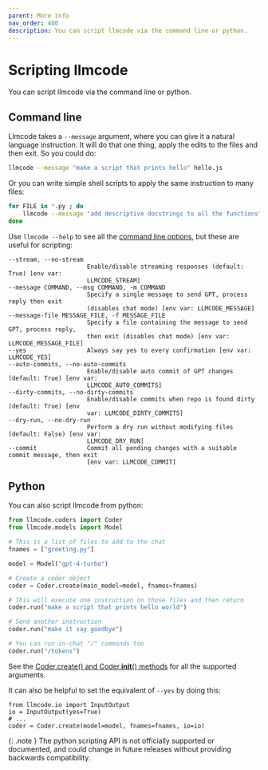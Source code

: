 ```yaml
---
parent: More info
nav_order: 400
description: You can script llmcode via the command line or python.
---
```


# Scripting llmcode

You can script llmcode via the command line or python.

## Command line

Llmcode takes a `--message` argument, where you can give it a natural language instruction.
It will do that one thing, apply the edits to the files and then exit.
So you could do:

```bash
llmcode --message "make a script that prints hello" hello.js
```

Or you can write simple shell scripts to apply the same instruction to many files:

```bash
for FILE in *.py ; do
    llmcode --message "add descriptive docstrings to all the functions" $FILE
done
```

Use `llmcode --help` to see all the 
[command line options](/docs/config/options.html),
but these are useful for scripting:

```
--stream, --no-stream
                      Enable/disable streaming responses (default: True) [env var:
                      LLMCODE_STREAM]
--message COMMAND, --msg COMMAND, -m COMMAND
                      Specify a single message to send GPT, process reply then exit
                      (disables chat mode) [env var: LLMCODE_MESSAGE]
--message-file MESSAGE_FILE, -f MESSAGE_FILE
                      Specify a file containing the message to send GPT, process reply,
                      then exit (disables chat mode) [env var: LLMCODE_MESSAGE_FILE]
--yes                 Always say yes to every confirmation [env var: LLMCODE_YES]
--auto-commits, --no-auto-commits
                      Enable/disable auto commit of GPT changes (default: True) [env var:
                      LLMCODE_AUTO_COMMITS]
--dirty-commits, --no-dirty-commits
                      Enable/disable commits when repo is found dirty (default: True) [env
                      var: LLMCODE_DIRTY_COMMITS]
--dry-run, --no-dry-run
                      Perform a dry run without modifying files (default: False) [env var:
                      LLMCODE_DRY_RUN]
--commit              Commit all pending changes with a suitable commit message, then exit
                      [env var: LLMCODE_COMMIT]
```


## Python

You can also script llmcode from python:

```python
from llmcode.coders import Coder
from llmcode.models import Model

# This is a list of files to add to the chat
fnames = ["greeting.py"]

model = Model("gpt-4-turbo")

# Create a coder object
coder = Coder.create(main_model=model, fnames=fnames)

# This will execute one instruction on those files and then return
coder.run("make a script that prints hello world")

# Send another instruction
coder.run("make it say goodbye")

# You can run in-chat "/" commands too
coder.run("/tokens")

```

See the
[Coder.create() and Coder.__init__() methods](https://github.com/khulnasoft/llmcode/blob/main/llmcode/coders/base_coder.py)
for all the supported arguments.

It can also be helpful to set the equivalent of `--yes` by doing this:

```
from llmcode.io import InputOutput
io = InputOutput(yes=True)
# ...
coder = Coder.create(model=model, fnames=fnames, io=io)
```

{: .note }
The python scripting API is not officially supported or documented,
and could change in future releases without providing backwards compatibility.
